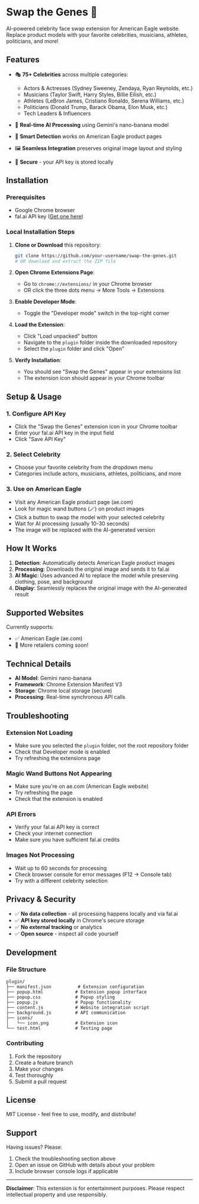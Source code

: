 # Swap the Genes 🧬

AI-powered celebrity face swap extension for American Eagle website. Replace product models with your favorite celebrities, musicians, athletes, politicians, and more!

## Features

- 🎭 **75+ Celebrities** across multiple categories:
  - Actors & Actresses (Sydney Sweeney, Zendaya, Ryan Reynolds, etc.)
  - Musicians (Taylor Swift, Harry Styles, Billie Eilish, etc.)
  - Athletes (LeBron James, Cristiano Ronaldo, Serena Williams, etc.)
  - Politicians (Donald Trump, Barack Obama, Elon Musk, etc.)
  - Tech Leaders & Influencers

- 🔄 **Real-time AI Processing** using Gemini's nano-banana model
- 🎯 **Smart Detection** works on American Eagle product pages
- 🖼️ **Seamless Integration** preserves original image layout and styling
- 🔐 **Secure** - your API key is stored locally

## Installation

### Prerequisites
- Google Chrome browser
- fal.ai API key ([Get one here](https://fal.ai/))

### Local Installation Steps

1. **Clone or Download** this repository:
   ```bash
   git clone https://github.com/your-username/swap-the-genes.git
   # OR download and extract the ZIP file
   ```

2. **Open Chrome Extensions Page**:
   - Go to `chrome://extensions/` in your Chrome browser
   - OR click the three dots menu → More Tools → Extensions

3. **Enable Developer Mode**:
   - Toggle the "Developer mode" switch in the top-right corner

4. **Load the Extension**:
   - Click "Load unpacked" button
   - Navigate to the `plugin` folder inside the downloaded repository
   - Select the `plugin` folder and click "Open"

5. **Verify Installation**:
   - You should see "Swap the Genes" appear in your extensions list
   - The extension icon should appear in your Chrome toolbar

## Setup & Usage

### 1. Configure API Key
- Click the "Swap the Genes" extension icon in your Chrome toolbar
- Enter your fal.ai API key in the input field
- Click "Save API Key"

### 2. Select Celebrity
- Choose your favorite celebrity from the dropdown menu
- Categories include actors, musicians, athletes, politicians, and more

### 3. Use on American Eagle
- Visit any American Eagle product page (ae.com)
- Look for magic wand buttons (🪄) on product images
- Click a button to swap the model with your selected celebrity
- Wait for AI processing (usually 10-30 seconds)
- The image will be replaced with the AI-generated version

## How It Works

1. **Detection**: Automatically detects American Eagle product images
2. **Processing**: Downloads the original image and sends it to fal.ai
3. **AI Magic**: Uses advanced AI to replace the model while preserving clothing, pose, and background
4. **Display**: Seamlessly replaces the original image with the AI-generated result

## Supported Websites

Currently supports:
- ✅ American Eagle (ae.com)
- 🔄 More retailers coming soon!

## Technical Details

- **AI Model**: Gemini nano-banana
- **Framework**: Chrome Extension Manifest V3
- **Storage**: Chrome local storage (secure)
- **Processing**: Real-time synchronous API calls

## Troubleshooting

### Extension Not Loading
- Make sure you selected the `plugin` folder, not the root repository folder
- Check that Developer mode is enabled
- Try refreshing the extensions page

### Magic Wand Buttons Not Appearing
- Make sure you're on ae.com (American Eagle website)
- Try refreshing the page
- Check that the extension is enabled

### API Errors
- Verify your fal.ai API key is correct
- Check your internet connection
- Make sure you have sufficient fal.ai credits

### Images Not Processing
- Wait up to 60 seconds for processing
- Check browser console for error messages (F12 → Console tab)
- Try with a different celebrity selection

## Privacy & Security

- ✅ **No data collection** - all processing happens locally and via fal.ai
- ✅ **API key stored locally** in Chrome's secure storage
- ✅ **No external tracking** or analytics
- ✅ **Open source** - inspect all code yourself

## Development

### File Structure
```
plugin/
├── manifest.json          # Extension configuration
├── popup.html            # Extension popup interface
├── popup.css             # Popup styling
├── popup.js              # Popup functionality
├── content.js            # Website integration script
├── background.js         # API communication
├── icons/
│   └── icon.png          # Extension icon
└── test.html             # Testing page
```

### Contributing
1. Fork the repository
2. Create a feature branch
3. Make your changes
4. Test thoroughly
5. Submit a pull request

## License

MIT License - feel free to use, modify, and distribute!

## Support

Having issues? Please:
1. Check the troubleshooting section above
2. Open an issue on GitHub with details about your problem
3. Include browser console logs if applicable

---

**Disclaimer**: This extension is for entertainment purposes. Please respect intellectual property and use responsibly.